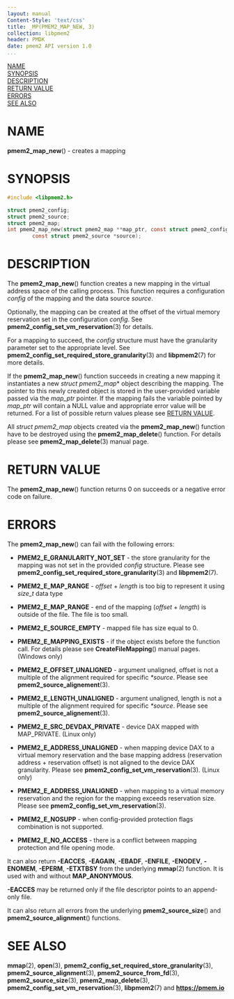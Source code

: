 ```yaml
---
layout: manual
Content-Style: 'text/css'
title: _MP(PMEM2_MAP_NEW, 3)
collection: libpmem2
header: PMDK
date: pmem2 API version 1.0
...
```


[comment]: <> (SPDX-License-Identifier: BSD-3-Clause)
[comment]: <> (Copyright 2019-2020, Intel Corporation)

[comment]: <> (pmem2_map_new.3 -- man page for libpmem2 pmem2_map_new operation)

[NAME](#name)<br />
[SYNOPSIS](#synopsis)<br />
[DESCRIPTION](#description)<br />
[RETURN VALUE](#return-value)<br />
[ERRORS](#errors)<br />
[SEE ALSO](#see-also)<br />

# NAME #

**pmem2_map_new**() - creates a mapping

# SYNOPSIS #

```c
#include <libpmem2.h>

struct pmem2_config;
struct pmem2_source;
struct pmem2_map;
int pmem2_map_new(struct pmem2_map **map_ptr, const struct pmem2_config *config,
		const struct pmem2_source *source);
```

# DESCRIPTION #

The **pmem2_map_new**() function creates a new mapping in the virtual address space
of the calling process. This function requires a configuration
*config* of the mapping and the data source *source*.

Optionally, the mapping can be created at the offset of the virtual memory reservation
set in the configuration *config*. See **pmem2_config_set_vm_reservation**(3) for details.

For a mapping to succeed, the *config* structure must have the granularity
parameter set to the appropriate level. See **pmem2_config_set_required_store_granularity**(3)
and **libpmem2**(7) for more details.

If the **pmem2_map_new**() function succeeds in creating a new mapping it
instantiates a new *struct pmem2_map** object describing the mapping. The
pointer to this newly created object is stored in the user-provided variable
passed via the *map_ptr* pointer. If the mapping fails the variable pointed by
*map_ptr* will contain a NULL value and appropriate error value will be
returned. For a list of possible return values please see
[RETURN VALUE](#return-value).

All *struct pmem2_map* objects created via the **pmem2_map_new**() function have to
be destroyed using the **pmem2_map_delete**() function. For details please see
**pmem2_map_delete**(3) manual page.

# RETURN VALUE #

The **pmem2_map_new**() function returns 0 on succeeds
or a negative error code on failure.

# ERRORS #

The **pmem2_map_new**() can fail with the following errors:

* **PMEM2_E_GRANULARITY_NOT_SET** - the store granularity for the mapping was
not set in the provided *config* structure. Please see **pmem2_config_set_required_store_granularity**(3)
and **libpmem2**(7).

* **PMEM2_E_MAP_RANGE** - *offset* + *length* is too big to represent it using
*size_t* data type

* **PMEM2_E_MAP_RANGE** - end of the mapping (*offset* + *length*) is outside
of the file. The file is too small.

* **PMEM2_E_SOURCE_EMPTY** - mapped file has size equal to 0.

* **PMEM2_E_MAPPING_EXISTS** - if the object exists before the function call.
For details please see **CreateFileMapping**() manual pages. (Windows only)

* **PMEM2_E_OFFSET_UNALIGNED** - argument unaligned, offset is not a multiple of
the alignment required for specific *\*source*. Please see
**pmem2_source_alignement**(3).

* **PMEM2_E_LENGTH_UNALIGNED** - argument unaligned, length is not a multiple of
the alignment required for specific *\*source*. Please see
**pmem2_source_alignement**(3).

* **PMEM2_E_SRC_DEVDAX_PRIVATE** - device DAX mapped with MAP_PRIVATE. (Linux only)

* **PMEM2_E_ADDRESS_UNALIGNED** - when mapping device DAX to a virtual memory reservation
and the base mapping address (reservation address + reservation offset) is not aligned
to the device DAX granularity. Please see **pmem2_config_set_vm_reservation**(3). (Linux only)

* **PMEM2_E_ADDRESS_UNALIGNED** - when mapping to a virtual memory reservation and the region
for the mapping exceeds reservation size. Please see **pmem2_config_set_vm_reservation**(3).

* **PMEM2_E_NOSUPP** - when config-provided protection flags combination is not supported.

* **PMEM2_E_NO_ACCESS** - there is a conflict between mapping protection and file opening mode.

It can also return **-EACCES**, **-EAGAIN**, **-EBADF**, **-ENFILE**,
**-ENODEV**, **-ENOMEM**, **-EPERM**, **-ETXTBSY** from the underlying
**mmap**(2) function. It is used with and without **MAP_ANONYMOUS**.

**-EACCES** may be returned only if the file descriptor points to an
append-only file.

It can also return all errors from the underlying
**pmem2_source_size**() and **pmem2_source_alignment**() functions.

# SEE ALSO #

**mmap**(2), **open**(3),
**pmem2_config_set_required_store_granularity**(3),
**pmem2_source_alignment**(3), **pmem2_source_from_fd**(3),
**pmem2_source_size**(3), **pmem2_map_delete**(3),
**pmem2_config_set_vm_reservation**(3),
**libpmem2**(7) and **<https://pmem.io>**
